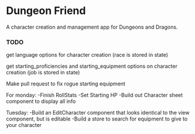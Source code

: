 # Dungeon Friend
A character creation and management app for Dungeons and Dragons.

### TODO
get language options for character creation
(race is stored in state)

get starting_proficiencies and starting_equipment options on character creation
(job is stored in state)

Make pull request to fix rogue starting equipment

For monday:
-Finish RollStats
-Set Starting HP
-Build out Character sheet component to display all info

Tuesday:
-Build an EditCharacter component that looks identical to the view component,
but is editable
-Build a store to search for equipment to give to your character
